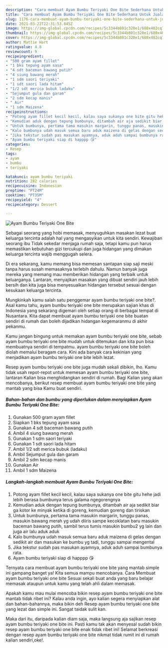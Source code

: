 ```yaml
---
description: "Cara membuat Ayam Bumbu Teriyaki One Bite Sederhana Untuk Jualan"
title: "Cara membuat Ayam Bumbu Teriyaki One Bite Sederhana Untuk Jualan"
slug: 1176-cara-membuat-ayam-bumbu-teriyaki-one-bite-sederhana-untuk-jualan
date: 2021-03-22T22:31:53.845Z
image: https://img-global.cpcdn.com/recipes/5c3344b801c320e1/680x482cq70/ayam-bumbu-teriyaki-one-bite-foto-resep-utama.jpg
thumbnail: https://img-global.cpcdn.com/recipes/5c3344b801c320e1/680x482cq70/ayam-bumbu-teriyaki-one-bite-foto-resep-utama.jpg
cover: https://img-global.cpcdn.com/recipes/5c3344b801c320e1/680x482cq70/ayam-bumbu-teriyaki-one-bite-foto-resep-utama.jpg
author: Mattie Hart
ratingvalue: 4.8
reviewcount: 9
recipeingredient:
- "500 gram ayam fillet"
- "1 bks tepung ayam sasa"
- "4 sdt baceman bawang putih"
- "4 siung bawang merah"
- "1 sdm saori teriyaki"
- "1 sdt saori lada hitam"
- "1/2 sdt merica bubuk ladaku"
- "Sejumput gula dan garam"
- "2 sdm kecap manis"
- " Air"
- "1 sdm Maizena"
recipeinstructions:
- "Potong ayam fillet kecil kecil, kalau saya sukanya one bite gitu hehe jadi lebih berasa bumbunya terus galama ngegorengnya"
- "Kemudian aduk dengan tepung bumbunya, ditambah air aja sedikit biar ga kotor ke minyak ketika di goreng, kemudian goreng dan tiriskan"
- "Untuk bumbunya, pertama tama masukin margarin, tunggu panas, masukin bawang merah yg udah diiris sampe kecoklatan baru masukin baceman bawang putih, sambil terus tumis masukin bumbu2 yg lain dan juga air lalu aduk aduk"
- "Kalo bumbunya udah masuk semua baru aduk maizena di gelas dengan sedikit air dan masukan ke bumbu yg tadi, tunggu sampai mengental"
- "Jika tekstur sudah pas masukan ayamnya, aduk aduh sampai bumbunya rata."
- "Ayam bumbu teriyaki siap di happpp 😘"
categories:
- Resep
tags:
- ayam
- bumbu
- teriyaki

katakunci: ayam bumbu teriyaki 
nutrition: 282 calories
recipecuisine: Indonesian
preptime: "PT24M"
cooktime: "PT35M"
recipeyield: "4"
recipecategory: Dessert

---
```



![Ayam Bumbu Teriyaki One Bite](https://img-global.cpcdn.com/recipes/5c3344b801c320e1/680x482cq70/ayam-bumbu-teriyaki-one-bite-foto-resep-utama.jpg)

Sebagai seorang yang hobi memasak, menyuguhkan masakan lezat buat keluarga tercinta adalah hal yang mengasyikan untuk kita sendiri. Kewajiban seorang ibu Tidak sekedar menjaga rumah saja, tetapi kamu pun harus memastikan kebutuhan gizi tercukupi dan juga hidangan yang dimakan keluarga tercinta wajib menggugah selera.

Di era  sekarang, kamu memang bisa memesan santapan siap saji meski tanpa harus susah memasaknya terlebih dahulu. Namun banyak juga mereka yang memang mau memberikan hidangan yang terbaik untuk keluarganya. Lantaran, menyajikan masakan yang dibuat sendiri jauh lebih bersih dan kita juga bisa menyesuaikan hidangan tersebut sesuai dengan kesukaan keluarga tercinta. 



Mungkinkah kamu salah satu penggemar ayam bumbu teriyaki one bite?. Asal kamu tahu, ayam bumbu teriyaki one bite merupakan sajian khas di Indonesia yang sekarang digemari oleh setiap orang di berbagai tempat di Nusantara. Kita dapat membuat ayam bumbu teriyaki one bite buatan sendiri di rumah dan boleh dijadikan hidangan kegemaranmu di akhir pekanmu.

Kamu jangan bingung untuk memakan ayam bumbu teriyaki one bite, sebab ayam bumbu teriyaki one bite mudah untuk ditemukan dan kita pun bisa membuatnya sendiri di tempatmu. ayam bumbu teriyaki one bite boleh diolah memalui beragam cara. Kini ada banyak cara kekinian yang menjadikan ayam bumbu teriyaki one bite lebih lezat.

Resep ayam bumbu teriyaki one bite juga mudah sekali dibikin, lho. Kamu tidak usah repot-repot untuk memesan ayam bumbu teriyaki one bite, lantaran Kalian bisa menghidangkan sendiri di rumah. Bagi Kalian yang akan mencobanya, berikut resep membuat ayam bumbu teriyaki one bite yang mantab yang bisa Kamu buat sendiri.

<!--inarticleads1-->

##### Bahan-bahan dan bumbu yang diperlukan dalam menyiapkan Ayam Bumbu Teriyaki One Bite:

1. Gunakan 500 gram ayam fillet
1. Siapkan 1 bks tepung ayam sasa
1. Gunakan 4 sdt baceman bawang putih
1. Ambil 4 siung bawang merah
1. Gunakan 1 sdm saori teriyaki
1. Gunakan 1 sdt saori lada hitam
1. Ambil 1/2 sdt merica bubuk (ladaku)
1. Ambil Sejumput gula dan garam
1. Ambil 2 sdm kecap manis
1. Gunakan  Air
1. Ambil 1 sdm Maizena




<!--inarticleads2-->

##### Langkah-langkah membuat Ayam Bumbu Teriyaki One Bite:

1. Potong ayam fillet kecil kecil, kalau saya sukanya one bite gitu hehe jadi lebih berasa bumbunya terus galama ngegorengnya
1. Kemudian aduk dengan tepung bumbunya, ditambah air aja sedikit biar ga kotor ke minyak ketika di goreng, kemudian goreng dan tiriskan
1. Untuk bumbunya, pertama tama masukin margarin, tunggu panas, masukin bawang merah yg udah diiris sampe kecoklatan baru masukin baceman bawang putih, sambil terus tumis masukin bumbu2 yg lain dan juga air lalu aduk aduk
1. Kalo bumbunya udah masuk semua baru aduk maizena di gelas dengan sedikit air dan masukan ke bumbu yg tadi, tunggu sampai mengental
1. Jika tekstur sudah pas masukan ayamnya, aduk aduh sampai bumbunya rata.
1. Ayam bumbu teriyaki siap di happpp 😘




Ternyata cara membuat ayam bumbu teriyaki one bite yang mantab simple ini gampang banget ya! Kita semua mampu mencobanya. Cara Membuat ayam bumbu teriyaki one bite Sesuai sekali buat anda yang baru belajar memasak ataupun untuk kamu yang telah ahli dalam memasak.

Apakah kamu mau mulai mencoba bikin resep ayam bumbu teriyaki one bite mantab tidak ribet ini? Kalau anda ingin, ayo kalian segera menyiapkan alat dan bahan-bahannya, maka bikin deh Resep ayam bumbu teriyaki one bite yang lezat dan simple ini. Sangat taidak sulit kan. 

Maka dari itu, daripada kalian diam saja, maka langsung aja sajikan resep ayam bumbu teriyaki one bite ini. Pasti kamu tak akan menyesal sudah bikin resep ayam bumbu teriyaki one bite enak tidak ribet ini! Selamat berkreasi dengan resep ayam bumbu teriyaki one bite nikmat tidak rumit ini di rumah kalian sendiri,oke!.

